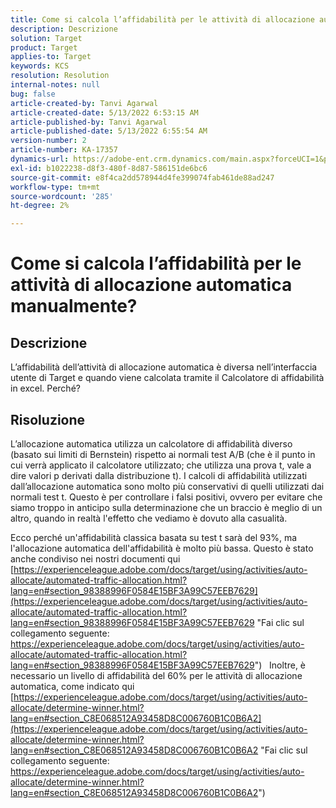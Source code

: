 ```yaml
---
title: Come si calcola l’affidabilità per le attività di allocazione automatica manualmente?
description: Descrizione
solution: Target
product: Target
applies-to: Target
keywords: KCS
resolution: Resolution
internal-notes: null
bug: false
article-created-by: Tanvi Agarwal
article-created-date: 5/13/2022 6:53:15 AM
article-published-by: Tanvi Agarwal
article-published-date: 5/13/2022 6:55:54 AM
version-number: 2
article-number: KA-17357
dynamics-url: https://adobe-ent.crm.dynamics.com/main.aspx?forceUCI=1&pagetype=entityrecord&etn=knowledgearticle&id=9b1eb859-89d2-ec11-a7b5-00224809c27a
exl-id: b1022238-d8f3-480f-8d87-586151de6bc6
source-git-commit: e8f4ca2dd578944d4fe399074fab461de88ad247
workflow-type: tm+mt
source-wordcount: '285'
ht-degree: 2%

---
```


# Come si calcola l’affidabilità per le attività di allocazione automatica manualmente?

## Descrizione


L’affidabilità dell’attività di allocazione automatica è diversa nell’interfaccia utente di Target e quando viene calcolata tramite il Calcolatore di affidabilità in excel. Perché?


## Risoluzione


L’allocazione automatica utilizza un calcolatore di affidabilità diverso (basato sui limiti di Bernstein) rispetto ai normali test A/B (che è il punto in cui verrà applicato il calcolatore utilizzato; che utilizza una prova t, vale a dire valori p derivati dalla distribuzione t).
I calcoli di affidabilità utilizzati dall’allocazione automatica sono molto più conservativi di quelli utilizzati dai normali test t. Questo è per controllare i falsi positivi, ovvero per evitare che siamo troppo in anticipo sulla determinazione che un braccio è meglio di un altro, quando in realtà l&#39;effetto che vediamo è dovuto alla casualità.

Ecco perché un&#39;affidabilità classica basata su test t sarà del 93%, ma l&#39;allocazione automatica dell&#39;affidabilità è molto più bassa. Questo è stato anche condiviso nei nostri documenti qui  [https://experienceleague.adobe.com/docs/target/using/activities/auto-allocate/automated-traffic-allocation.html?lang=en#section_98388996F0584E15BF3A99C57EEB7629](https://experienceleague.adobe.com/docs/target/using/activities/auto-allocate/automated-traffic-allocation.html?lang=en#section_98388996F0584E15BF3A99C57EEB7629 "Fai clic sul collegamento seguente: https://experienceleague.adobe.com/docs/target/using/activities/auto-allocate/automated-traffic-allocation.html?lang=en#section_98388996F0584E15BF3A99C57EEB7629")
 
Inoltre, è necessario un livello di affidabilità del 60% per le attività di allocazione automatica, come indicato qui  [https://experienceleague.adobe.com/docs/target/using/activities/auto-allocate/determine-winner.html?lang=en#section_C8E068512A93458D8C006760B1C0B6A2](https://experienceleague.adobe.com/docs/target/using/activities/auto-allocate/determine-winner.html?lang=en#section_C8E068512A93458D8C006760B1C0B6A2 "Fai clic sul collegamento seguente: https://experienceleague.adobe.com/docs/target/using/activities/auto-allocate/determine-winner.html?lang=en#section_C8E068512A93458D8C006760B1C0B6A2")
<br><br><br><br><br>
